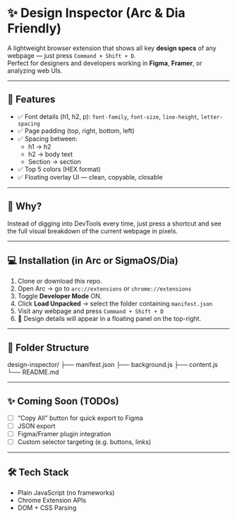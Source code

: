 # ✨ Design Inspector (Arc & Dia Friendly)

A lightweight browser extension that shows all key **design specs** of any webpage — just press `Command + Shift + D`.  
Perfect for designers and developers working in **Figma**, **Framer**, or analyzing web UIs.

---

## 🔧 Features

- ✅ Font details (h1, h2, p): `font-family`, `font-size`, `line-height`, `letter-spacing`
- ✅ Page padding (top, right, bottom, left)
- ✅ Spacing between:
  - h1 → h2
  - h2 → body text
  - Section → section
- ✅ Top 5 colors (HEX format)
- ✅ Floating overlay UI — clean, copyable, closable

---

## 🧠 Why?

Instead of digging into DevTools every time, just press a shortcut and see the full visual breakdown of the current webpage in pixels.

---

## 💻 Installation (in Arc or SigmaOS/Dia)

1. Clone or download this repo.
2. Open Arc → go to `arc://extensions` or `chrome://extensions`
3. Toggle **Developer Mode** ON.
4. Click **Load Unpacked** → select the folder containing `manifest.json`
5. Visit any webpage and press `Command + Shift + D`
6. 🎉 Design details will appear in a floating panel on the top-right.

---

## 📁 Folder Structure

design-inspector/
├── manifest.json
├── background.js
├── content.js
└── README.md


---

## ✨ Coming Soon (TODOs)

- [ ] “Copy All” button for quick export to Figma
- [ ] JSON export
- [ ] Figma/Framer plugin integration
- [ ] Custom selector targeting (e.g. buttons, links)

---

## 🛠 Tech Stack

- Plain JavaScript (no frameworks)
- Chrome Extension APIs
- DOM + CSS Parsing

